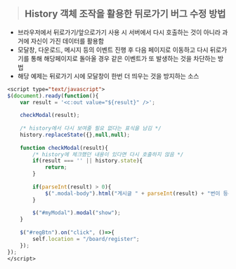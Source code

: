 > ## History 객체 조작을 활용한 뒤로가기 버그 수정 방법
- 브라우저에서 뒤로가기/앞으로가기 사용 시 서버에서 다시 호출하는 것이 아니라 과거에 자신이 가진 데이터를 활용함
- 모달창, 다운로드, 메시지 등의 이벤트 진행 후 다음 페이지로 이동하고 다시 뒤로가기를 통해 해당페이지로 돌아올 경우 같은 이벤트가 또 발생하는 것을 차단하는 방법
- 해당 예제는 뒤로가기 시에 모달창이 한번 더 띄우는 것을 방지하는 소스
```jsp
<script type="text/javascript">
$(document).ready(function(){
	var result = '<c:out value="${result}" />';
	
	checkModal(result);
	
    /* history에서 다시 보여줄 필요 없다는 표식을 남김 */
	history.replaceState({},null,null);
	
	function checkModal(result){
        /* history에 체크했던 내용이 있다면 다시 호출하지 않음 */
		if(result === '' || history.state){
			return;
		}
		
		if(parseInt(result) > 0){
			$(".modal-body").html("게시글 " + parseInt(result) + "번이 등록되었습니다.");
		}
		
		$("#myModal").modal("show");
	}
	
	$("#regBtn").on("click", ()=>{
		self.location = "/board/register";
	});
});
</script>
```